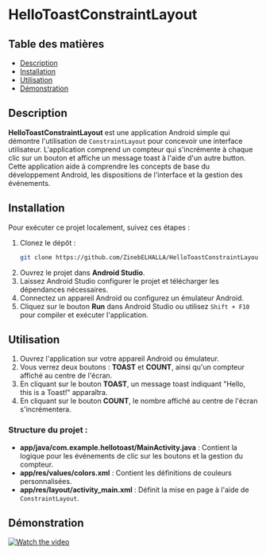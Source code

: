 
# HelloToastConstraintLayout



## Table des matières

- [Description](#Description)
- [Installation](#installation)
- [Utilisation](#utilisation)
- [Démonstration](#Démonstration)

## Description

**HelloToastConstraintLayout** est une application Android simple qui démontre l'utilisation de `ConstraintLayout` pour concevoir une interface utilisateur. L'application comprend un compteur qui s'incrémente à chaque clic sur un bouton et affiche un message toast à l'aide d'un autre button. Cette application aide à comprendre les concepts de base du développement Android, les dispositions de l'interface et la gestion des événements.

## Installation

Pour exécuter ce projet localement, suivez ces étapes :

1. Clonez le dépôt :
   ```bash
   git clone https://github.com/ZinebELHALLA/HelloToastConstraintLayout.git
   ```
2. Ouvrez le projet dans **Android Studio**.
3. Laissez Android Studio configurer le projet et télécharger les dépendances nécessaires.
4. Connectez un appareil Android ou configurez un émulateur Android.
5. Cliquez sur le bouton **Run** dans Android Studio ou utilisez `Shift + F10` pour compiler et exécuter l'application.

## Utilisation

1. Ouvrez l'application sur votre appareil Android ou émulateur.
2. Vous verrez deux boutons : **TOAST** et **COUNT**, ainsi qu'un compteur affiché au centre de l'écran.
3. En cliquant sur le bouton **TOAST**, un message toast indiquant "Hello, this is a Toast!" apparaîtra.
4. En cliquant sur le bouton **COUNT**, le nombre affiché au centre de l'écran s'incrémentera.

### Structure du projet :

- **app/java/com.example.hellotoast/MainActivity.java** : Contient la logique pour les événements de clic sur les boutons et la gestion du compteur.
- **app/res/values/colors.xml** : Contient les définitions de couleurs personnalisées.
- **app/res/layout/activity_main.xml** : Définit la mise en page à l'aide de `ConstraintLayout`.

## Démonstration

[![Watch the video](https://raw.githubusercontent.com/username/repository/branch/path/to/thumbnail.jpg)](https://github.com/ZinebELHALLA/HelloToastConstraintLayout/blob/master/Hello%20toast%20contsraint%20layout.mp4)

